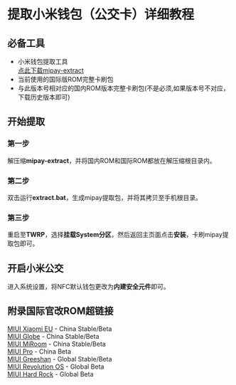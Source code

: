 # 提取小米钱包（公交卡）详细教程
## 必备工具
- 小米钱包提取工具  
[点此下载mipay-extract](https://github.com/linusyang92/mipay-extract)
- 当前使用的国际版ROM完整卡刷包
- 与此版本号相对应的国内ROM版本完整卡刷包(不是必须,如果版本号不对应，下载历史版本即可)

## 开始提取
### 第一步
解压缩**mipay-extract**，并将国内ROM和国际ROM都放在解压缩根目录内。
### 第二步
双击运行**extract.bat**，生成mipay提取包，并将其拷贝至手机根目录。
### 第三步
重启至**TWRP**，选择**挂载System分区**，然后返回主页面点击**安装**，卡刷mipay提取包即可。
## 开启小米公交
进入系统设置，将NFC默认钱包更改为**内建安全元件**即可。

## 附录国际官改ROM超链接
[MIUI Xiaomi EU](https://xiaomi.eu/community/forums/miui-rom-releases.103/) - China Stable/Beta  
[MIUI Globe](https://mi-globe.com/rom-builder) - China Stable/Beta  
[MIUI MiRoom](https://sourceforge.net/projects/miroom/files) - China Stable/Beta  
[MIUI Pro](https://cloud.mail.ru/public/5UvP/2wQkHYRxe) - China Beta  
[MIUI Greeshan](https://forum.xda-developers.com/mi-max-2/development/rom-global-stable-developer-roms-t3770430) - Global Stable/Beta  
[MIUI Revolution OS](https://os.revtechs.me/descargas-miui) - Global Beta  
[MIUI Hard Rock](https://forum.xda-developers.com/mi-max-2/development/hardrock-miui-10-custom-rom-7-1-1-t3848491) - Global Beta
